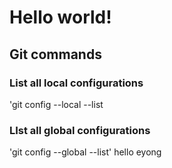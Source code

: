 # Hello world!
## Git commands

### List all local configurations

'git config --local --list

### LIst all global configurations

'git config --global --list'
hello eyong
